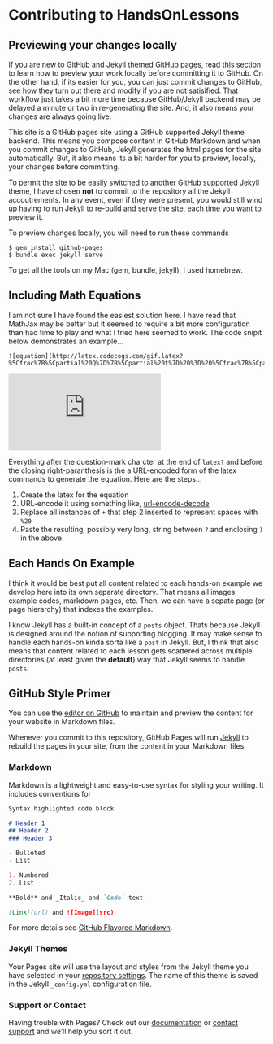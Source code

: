 # Contributing to HandsOnLessons

## Previewing your changes locally

If you are new to GitHub and Jekyll themed GitHub pages, read this section to
learn how to preview your work locally before committing it to GitHub. On the
other hand, if its easier for you, you can just commit changes to GitHub, see
how they turn out there and modify if you are not satisified. That workflow
just takes a bit more time because GitHub/Jekyll backend may be delayed a
minute or two in re-generating the site. And, it also means your changes
are always going live.

This site is a GitHub pages site using a GitHub supported Jekyll theme backend.
This means you compose content in GitHub Markdown and when you commit changes to
GitHub, Jekyll generates the html pages for the site automatically. But, it also
means its a bit harder for you to preview, locally, your changes before committing.

To permit the site to be easily switched to another GitHub supported Jekyll theme,
I have chosen **not** to commit to the repository all the Jekyll accoutrements.
In any event, even if they were present, you would still wind up having to run
Jekyll to re-build and serve the site, each time you want to preview it.

To preview changes locally, you will need to run these commands

```
$ gem install github-pages
$ bundle exec jekyll serve
```

To get all the tools on my Mac (gem, bundle, jekyll), I used homebrew.

## Including Math Equations

I am not sure I have found the easiest solution here. I have read that MathJax may be
better but it seemed to require a bit more configuration than had time to play and
what I tried here seemed to work. The code snipit below demonstrates an example...

```
![equation](http://latex.codecogs.com/gif.latex?%5Cfrac%7B%5Cpartial%20Q%7D%7B%5Cpartial%20t%7D%20%3D%20%5Cfrac%7B%5Cpartial%20s%7D%7B%5Cpartial%20t%7D)
```

![equation](http://latex.codecogs.com/gif.latex?%5Cfrac%7B%5Cpartial%20Q%7D%7B%5Cpartial%20t%7D%20%3D%20%5Cfrac%7B%5Cpartial%20s%7D%7B%5Cpartial%20t%7D)

Everything after the question-mark charcter at the end of `latex?` and before the closing right-paranthesis
is the a URL-encoded form of the latex commands to generate the equation. Here are the steps...

1. Create the latex for the equation
2. URL-encode it using something like, [url-encode-decode](http://www.url-encode-decode.com)
3. Replace all instances of `+` that step 2 inserted to represent spaces with `%20`
4. Paste the resulting, possibly very long, string between `?` and enclosing `)` in the above.

## Each Hands On Example

I think it would be best put all content related to each hands-on example we develop here
into its own separate directory. That means all images, example codes, markdown pages, etc.
Then, we can have a sepate page (or page hierarchy) that indexes the examples.

I know Jekyll has a built-in concept of a `posts` object. Thats because Jekyll is designed
around the notion of supporting blogging. It may make sense to handle each hands-on kinda
sorta like a `post` in Jekyll. But, I think that also means that content related to each
lesson gets scattered across multiple directories (at least given the **default**) way that
Jekyll seems to handle `posts`.

## GitHub Style Primer

You can use the [editor on GitHub](https://github.com/xsdk-project/HandsOnLessons/edit/master/README.md) to maintain and preview the content for your website in Markdown files.

Whenever you commit to this repository, GitHub Pages will run [Jekyll](https://jekyllrb.com/) to rebuild the pages in your site, from the content in your Markdown files.

### Markdown

Markdown is a lightweight and easy-to-use syntax for styling your writing. It includes conventions for

```markdown
Syntax highlighted code block

# Header 1
## Header 2
### Header 3

- Bulleted
- List

1. Numbered
2. List

**Bold** and _Italic_ and `Code` text

[Link](url) and ![Image](src)
```

For more details see [GitHub Flavored Markdown](https://guides.github.com/features/mastering-markdown/).

### Jekyll Themes

Your Pages site will use the layout and styles from the Jekyll theme you have selected in your [repository settings](https://github.com/xsdk-project/HandsOnLessons/settings). The name of this theme is saved in the Jekyll `_config.yml` configuration file.

### Support or Contact

Having trouble with Pages? Check out our [documentation](https://help.github.com/categories/github-pages-basics/) or [contact support](https://github.com/contact) and we’ll help you sort it out.
